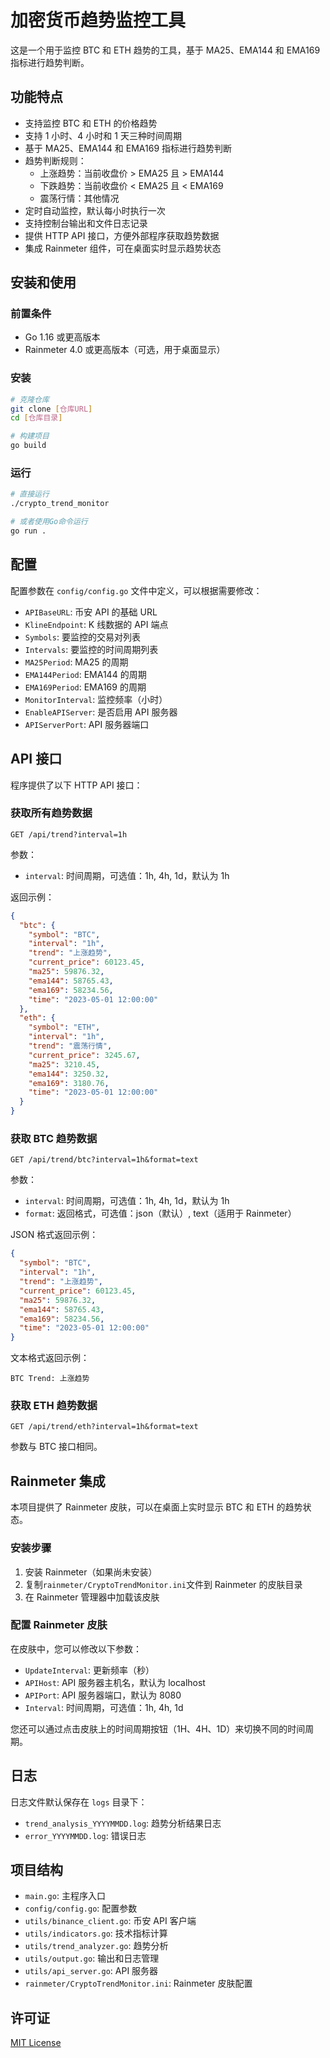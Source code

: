 # 加密货币趋势监控工具

这是一个用于监控 BTC 和 ETH 趋势的工具，基于 MA25、EMA144 和 EMA169 指标进行趋势判断。

## 功能特点

- 支持监控 BTC 和 ETH 的价格趋势
- 支持 1 小时、4 小时和 1 天三种时间周期
- 基于 MA25、EMA144 和 EMA169 指标进行趋势判断
- 趋势判断规则：
  - 上涨趋势：当前收盘价 > EMA25 且 > EMA144
  - 下跌趋势：当前收盘价 < EMA25 且 < EMA169
  - 震荡行情：其他情况
- 定时自动监控，默认每小时执行一次
- 支持控制台输出和文件日志记录
- 提供 HTTP API 接口，方便外部程序获取趋势数据
- 集成 Rainmeter 组件，可在桌面实时显示趋势状态

## 安装和使用

### 前置条件

- Go 1.16 或更高版本
- Rainmeter 4.0 或更高版本（可选，用于桌面显示）

### 安装

```bash
# 克隆仓库
git clone [仓库URL]
cd [仓库目录]

# 构建项目
go build
```

### 运行

```bash
# 直接运行
./crypto_trend_monitor

# 或者使用Go命令运行
go run .
```

## 配置

配置参数在 `config/config.go` 文件中定义，可以根据需要修改：

- `APIBaseURL`: 币安 API 的基础 URL
- `KlineEndpoint`: K 线数据的 API 端点
- `Symbols`: 要监控的交易对列表
- `Intervals`: 要监控的时间周期列表
- `MA25Period`: MA25 的周期
- `EMA144Period`: EMA144 的周期
- `EMA169Period`: EMA169 的周期
- `MonitorInterval`: 监控频率（小时）
- `EnableAPIServer`: 是否启用 API 服务器
- `APIServerPort`: API 服务器端口

## API 接口

程序提供了以下 HTTP API 接口：

### 获取所有趋势数据

```
GET /api/trend?interval=1h
```

参数：

- `interval`: 时间周期，可选值：1h, 4h, 1d，默认为 1h

返回示例：

```json
{
  "btc": {
    "symbol": "BTC",
    "interval": "1h",
    "trend": "上涨趋势",
    "current_price": 60123.45,
    "ma25": 59876.32,
    "ema144": 58765.43,
    "ema169": 58234.56,
    "time": "2023-05-01 12:00:00"
  },
  "eth": {
    "symbol": "ETH",
    "interval": "1h",
    "trend": "震荡行情",
    "current_price": 3245.67,
    "ma25": 3210.45,
    "ema144": 3250.32,
    "ema169": 3180.76,
    "time": "2023-05-01 12:00:00"
  }
}
```

### 获取 BTC 趋势数据

```
GET /api/trend/btc?interval=1h&format=text
```

参数：

- `interval`: 时间周期，可选值：1h, 4h, 1d，默认为 1h
- `format`: 返回格式，可选值：json（默认）, text（适用于 Rainmeter）

JSON 格式返回示例：

```json
{
  "symbol": "BTC",
  "interval": "1h",
  "trend": "上涨趋势",
  "current_price": 60123.45,
  "ma25": 59876.32,
  "ema144": 58765.43,
  "ema169": 58234.56,
  "time": "2023-05-01 12:00:00"
}
```

文本格式返回示例：

```
BTC Trend: 上涨趋势
```

### 获取 ETH 趋势数据

```
GET /api/trend/eth?interval=1h&format=text
```

参数与 BTC 接口相同。

## Rainmeter 集成

本项目提供了 Rainmeter 皮肤，可以在桌面上实时显示 BTC 和 ETH 的趋势状态。

### 安装步骤

1. 安装 Rainmeter（如果尚未安装）
2. 复制`rainmeter/CryptoTrendMonitor.ini`文件到 Rainmeter 的皮肤目录
3. 在 Rainmeter 管理器中加载该皮肤

### 配置 Rainmeter 皮肤

在皮肤中，您可以修改以下参数：

- `UpdateInterval`: 更新频率（秒）
- `APIHost`: API 服务器主机名，默认为 localhost
- `APIPort`: API 服务器端口，默认为 8080
- `Interval`: 时间周期，可选值：1h, 4h, 1d

您还可以通过点击皮肤上的时间周期按钮（1H、4H、1D）来切换不同的时间周期。

## 日志

日志文件默认保存在 `logs` 目录下：

- `trend_analysis_YYYYMMDD.log`: 趋势分析结果日志
- `error_YYYYMMDD.log`: 错误日志

## 项目结构

- `main.go`: 主程序入口
- `config/config.go`: 配置参数
- `utils/binance_client.go`: 币安 API 客户端
- `utils/indicators.go`: 技术指标计算
- `utils/trend_analyzer.go`: 趋势分析
- `utils/output.go`: 输出和日志管理
- `utils/api_server.go`: API 服务器
- `rainmeter/CryptoTrendMonitor.ini`: Rainmeter 皮肤配置

## 许可证

[MIT License](LICENSE)
